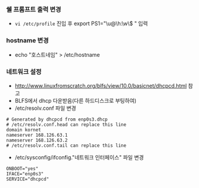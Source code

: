 ### 쉘 프롬프트 출력 변경
- ```vi /etc/profile``` 진입 후 export PS1="\u@\h:\w\\$ " 입력

### hostname 변경
- echo "호스트네임" > /etc/hostname

### 네트워크 설정 
- http://www.linuxfromscratch.org/blfs/view/10.0/basicnet/dhcpcd.html 참고
- BLFS에서 dhcp 다운받음(다른 하드디스크로 부팅하여)
- /etc/resolv.conf 파일 변경
```
# Generated by dhcpcd from enp0s3.dhcp
# /etc/resolv.conf.head can replace this line
domain kornet
nameserver 168.126.63.1
nameserver 168.126.63.2
# /etc/resolv.conf.tail can replace this line
```
- /etc/sysconfig/ifconfig."네트워크 인터페이스" 파일 변경
```
ONBOOT="yes"
IFACE="enp0s3"
SERVICE="dhcpcd"
```
